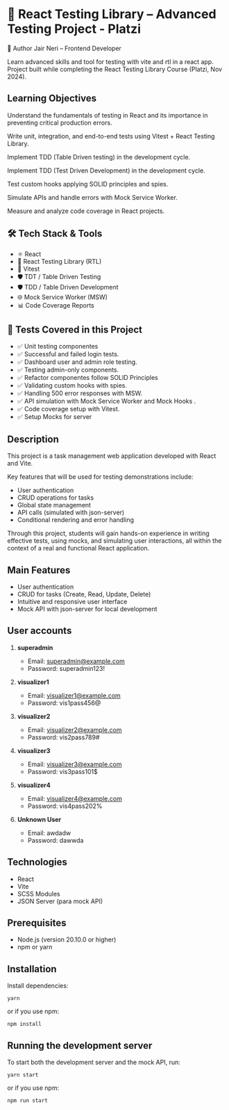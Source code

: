 # 🧪 React Testing Library – Advanced Testing Project - Platzi

👤 Author Jair Neri – Frontend Developer

Learn advanced skills and tool for testing with vite and rtl in a react app.
Project built while completing the React Testing Library Course (Platzi, Nov 2024).

## Learning Objectives

Understand the fundamentals of testing in React and its importance in preventing critical production errors.

Write unit, integration, and end-to-end tests using Vitest + React Testing Library.

Implement TDD (Table Driven testing) in the development cycle.

Implement TDD (Test Driven Development) in the development cycle.

Test custom hooks applying SOLID principles and spies.

Simulate APIs and handle errors with Mock Service Worker.

Measure and analyze code coverage in React projects.

## 🛠️ Tech Stack & Tools

- ⚛️ React
- 🧪 React Testing Library (RTL)
- 🧩 Vitest
- 🛡️ TDT / Table Driven Testing
- 🛡️ TDD / Table Driven Development
- 🌐 Mock Service Worker (MSW)
- 📊 Code Coverage Reports

## 🚀 Tests Covered in this Project

- ✅ Unit testing componentes
- ✅ Successful and failed login tests.
- ✅ Dashboard user and admin role testing.
- ✅ Testing admin-only components.
- ✅ Refactor componentes follow SOLID Principles
- ✅ Validating custom hooks with spies.
- ✅ Handling 500 error responses with MSW.
- ✅ API simulation with Mock Service Worker and Mock Hooks .
- ✅ Code coverage setup with Vitest.
- ✅ Setup Mocks for server

## Description

This project is a task management web application developed with React and Vite.

Key features that will be used for testing demonstrations include:

- User authentication
- CRUD operations for tasks
- Global state management
- API calls (simulated with json-server)
- Conditional rendering and error handling

Through this project, students will gain hands-on experience in writing effective tests, using mocks, and simulating user interactions, all within the context of a real and functional React application.

## Main Features

- User authentication
- CRUD for tasks (Create, Read, Update, Delete)
- Intuitive and responsive user interface
- Mock API with json-server for local development

## User accounts

1. **superadmin**
   - Email: superadmin@example.com
   - Password: superadmin123!

2. **visualizer1**
   - Email: visualizer1@example.com
   - Password: vis1pass456@

3. **visualizer2**
   - Email: visualizer2@example.com
   - Password: vis2pass789#

4. **visualizer3**
   - Email: visualizer3@example.com
   - Password: vis3pass101$

5. **visualizer4**
   - Email: visualizer4@example.com
   - Password: vis4pass202%

6. **Unknown User**
   - Email: awdadw
   - Password: dawwda

## Technologies

- React
- Vite
- SCSS Modules
- JSON Server (para mock API)

## Prerequisites

- Node.js (version 20.10.0 or higher)
- npm or yarn

## Installation

Install dependencies:

```
yarn
```

or if you use npm:

```
npm install
```

## Running the development server

To start both the development server and the mock API, run:

```
yarn start
```

or if you use npm:

```
npm run start
```

